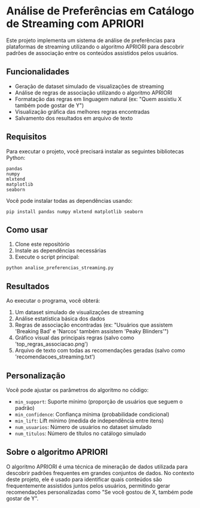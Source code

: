 # Análise de Preferências em Catálogo de Streaming com APRIORI

Este projeto implementa um sistema de análise de preferências para plataformas de streaming utilizando o algoritmo APRIORI para descobrir padrões de associação entre os conteúdos assistidos pelos usuários.

## Funcionalidades

- Geração de dataset simulado de visualizações de streaming
- Análise de regras de associação utilizando o algoritmo APRIORI
- Formatação das regras em linguagem natural (ex: "Quem assistiu X também pode gostar de Y")
- Visualização gráfica das melhores regras encontradas
- Salvamento dos resultados em arquivo de texto

## Requisitos

Para executar o projeto, você precisará instalar as seguintes bibliotecas Python:

```
pandas
numpy
mlxtend
matplotlib
seaborn
```

Você pode instalar todas as dependências usando:

```
pip install pandas numpy mlxtend matplotlib seaborn
```

## Como usar

1. Clone este repositório
2. Instale as dependências necessárias
3. Execute o script principal:

```
python analise_preferencias_streaming.py
```

## Resultados

Ao executar o programa, você obterá:

1. Um dataset simulado de visualizações de streaming
2. Análise estatística básica dos dados
3. Regras de associação encontradas (ex: "Usuários que assistem 'Breaking Bad' e 'Narcos' também assistem 'Peaky Blinders'")
4. Gráfico visual das principais regras (salvo como 'top_regras_associacao.png')
5. Arquivo de texto com todas as recomendações geradas (salvo como 'recomendacoes_streaming.txt')

## Personalização

Você pode ajustar os parâmetros do algoritmo no código:

- `min_support`: Suporte mínimo (proporção de usuários que seguem o padrão)
- `min_confidence`: Confiança mínima (probabilidade condicional)
- `min_lift`: Lift mínimo (medida de independência entre itens)
- `num_usuarios`: Número de usuários no dataset simulado
- `num_titulos`: Número de títulos no catálogo simulado

## Sobre o algoritmo APRIORI

O algoritmo APRIORI é uma técnica de mineração de dados utilizada para descobrir padrões frequentes em grandes conjuntos de dados. No contexto deste projeto, ele é usado para identificar quais conteúdos são frequentemente assistidos juntos pelos usuários, permitindo gerar recomendações personalizadas como "Se você gostou de X, também pode gostar de Y".
